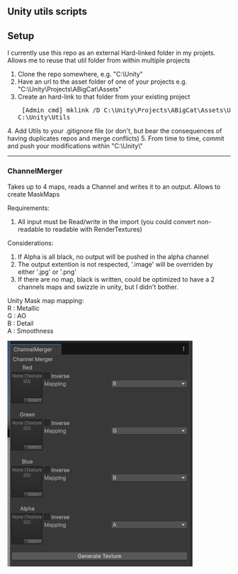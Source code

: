 ## Unity utils scripts

## Setup

I currently use this repo as an external Hard-linked folder in my projets.
Allows me to reuse that util folder from within multiple projects

1. Clone the repo somewhere, e.g. "C:\Unity\"
2. Have an url to the asset folder of one of your projects e.g. "C:\Unity\Projects\ABigCat\Assets\"
3. Create an hard-link to that folder from your existing project 
<br><pre>
[Admin cmd]
mklink /D C:\Unity\Projects\ABigCat\Assets\Utils C:\Unity\Utils
</pre>
4. Add Utils to your .gitignore file (or don't, but bear the consequences of having duplicates repos and merge conflicts)
5. From time to time, commit and push your modifications within "C:\Unity\"

----

### ChannelMerger

Takes up to 4 maps, reads a <see cref="Mapping"/> Channel and writes it to an output.
Allows to create MaskMaps <see cref="https://docs.unity3d.com/Packages/com.unity.render-pipelines.high-definition@13.1/manual/Mask-Map-and-Detail-Map.html"/>

Requirements:
1. All input must be Read/write in the import (you could convert non-readable to readable with RenderTextures)

Considerations:
1. If Alpha is all black, no output will be pushed in the alpha channel
1. The output extention is not respected, '.image' will be overriden by either '.jpg' or '.png'
1. If there are no map, black is written, could be optimized to have a 2 channels maps and swizzle in unity, but I didn't bother.

Unity Mask map mapping:<br>
R : Metallic <br>
G : AO <br>
B : Detail <br>
A : Smoothness

![alt text](/Docs/ChannelMerger.png)